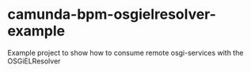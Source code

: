 camunda-bpm-osgielresolver-example
==================================

Example project to show how to consume remote osgi-services with the OSGiELResolver
